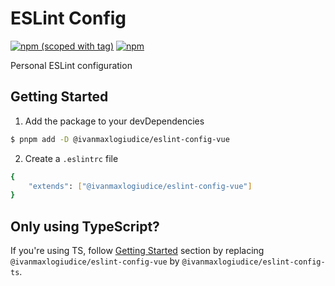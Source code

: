 # ESLint Config

[![npm (scoped with tag)](https://flat.badgen.net/npm/v/@ivanmaxlogiudice/eslint-config-vue)](https://npmjs.com/package/@ivanmaxlogiudice/eslint-config-vue)
[![npm](https://flat.badgen.net/npm/dt/@ivanmaxlogiudice/eslint-config-vue)](https://npmjs.com/package/@ivanmaxlogiudice/eslint-config-vue)

Personal ESLint configuration

## Getting Started

1. Add the package to your devDependencies
```bash
$ pnpm add -D @ivanmaxlogiudice/eslint-config-vue
```

2. Create a `.eslintrc` file
```bash
{
    "extends": ["@ivanmaxlogiudice/eslint-config-vue"]
}
```

## Only using TypeScript?

If you're using TS, follow [Getting Started](#getting-started) section by replacing `@ivanmaxlogiudice/eslint-config-vue` by `@ivanmaxlogiudice/eslint-config-ts`.
